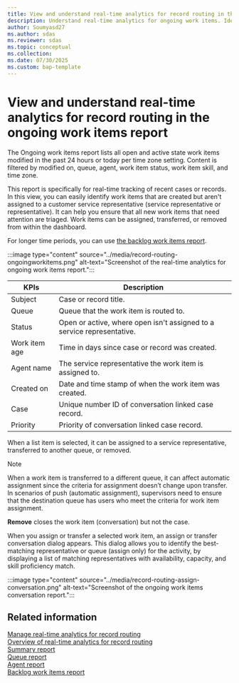 ```yaml
---
title: View and understand real-time analytics for record routing in the ongoing work items report
description: Understand real-time analytics for ongoing work items. Identify and triage new items quickly. Assign, transfer, or close items from the dashboard.
author: Soumyasd27
ms.author: sdas
ms.reviewer: sdas
ms.topic: conceptual
ms.collection:
ms.date: 07/30/2025
ms.custom: bap-template
---
```


# View and understand real-time analytics for record routing in the ongoing work items report

The Ongoing work items report lists all open and active state work items modified in the past 24 hours or today per time zone setting. Content is filtered by modified on, queue, agent, work item status, work item skill, and time zone.

This report is specifically for real-time tracking of recent cases or records. In this view, you can easily identify work items that are created but aren't assigned to a customer service representative (service representative or representative). It can help you ensure that all new work items that need attention are triaged. Work items can be assigned, transferred, or removed from within the dashboard.

For longer time periods, you can use [the backlog work items report](rr-backlogitems.md#view-and-understand-real-time-analytics-for-record-routing-in-the-backlog-work-items-report).

:::image type="content" source="../media/record-routing-ongoingworkitems.png" alt-text="Screenshot of the real-time analytics for ongoing work items report.":::

|KPIs|Description  |
|---------|---------|
|Subject     |   Case or record title.    |
|Queue    |     Queue that the work item is routed to.    |
|Status    |  Open or active, where open isn't assigned to a service representative. |
|Work item age    |Time in days since case or record was created.|
|Agent name  |The service representative the work item is assigned to.        |
 |Created on    |    Date and time stamp of when the work item was created.   |
|Case    |   Unique number ID of conversation linked case record.      |
|Priority   |  Priority of conversation linked case record.       |


When a list item is selected, it can be assigned to a service representative, transferred to another queue, or removed.

> [!NOTE]
> When a work item is transferred to a different queue, it can affect automatic assignment since the criteria for assignment doesn’t change
  upon transfer. In scenarios of push (automatic assignment), supervisors need to ensure that the destination queue has users who
  meet the criteria for work item assignment.

**Remove** closes the work item (conversation) but not the case.

When you assign or transfer a selected work item, an assign or transfer conversation dialog appears. This dialog allows you to identify the best-matching representative or queue (assign only) for the activity, by displaying a list of matching representatives with availability, capacity, and skill proficiency match.

:::image type="content" source="../media/record-routing-assign-conversation.png" alt-text="Screenshot of the ongoing work items conversation report.":::

## Related information

[Manage real-time analytics for record routing](../administer/enable-record-routing.md#manage-real-time-analytics-for-record-routing)  
[Overview of real-time analytics for record routing](rr-overview.md#overview-of-real-time-analytics-for-record-routing)  
[Summary report](rr-summary.md#view-and-understand-real-time-analytics-for-record-routing-in-the-summary-report)  
[Queue report](rr-queue.md#view-and-understand-real-time-analytics-for-record-routing-in-the-queue-report)  
[Agent report](rr-agent.md#view-and-understand-real-time-analytics-for-record-routing-in-the-agent-report)  
[Backlog work items report](rr-backlogitems.md#view-and-understand-real-time-analytics-for-record-routing-in-the-backlog-work-items-report)
